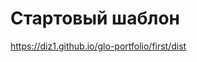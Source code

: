 # Стартовый шаблон

<a href="https://diz1.github.io/glo-portfolio/first/dist">https://diz1.github.io/glo-portfolio/first/dist</a>
